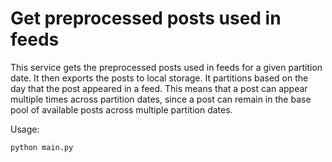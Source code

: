 # Get preprocessed posts used in feeds

This service gets the preprocessed posts used in feeds for a given partition date.
It then exports the posts to local storage. It partitions based on the day
that the post appeared in a feed. This means that a post can appear multiple
times across partition dates, since a post can remain in the base pool of
available posts across multiple partition dates.

Usage:
```python
python main.py
```